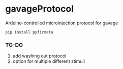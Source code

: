 # gavageProtocol
Arduino-controlled microinjection protocol for gavage

`pip install pyfirmata`

### TO-DO
1. add washing out protocol
2. option for multiple different stimuli